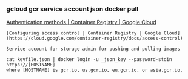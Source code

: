 ###  gcloud gcr service account json docker pull


[Authentication methods | Container Registry | Google Cloud](https://cloud.google.com/container-registry/docs/advanced-authentication#json_key_file)


 

```shell
[Configuring access control | Container Registry | Google Cloud](https://cloud.google.com/container-registry/docs/access-control)

Service account for storage admin for pushing and pulling images

cat keyfile.json | docker login -u _json_key --password-stdin https://[HOSTNAME]
where [HOSTNAME] is gcr.io, us.gcr.io, eu.gcr.io, or asia.gcr.io.
```
